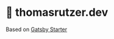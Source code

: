 # 🚀 thomasrutzer.dev

Based on [Gatsby Starter](https://github.com/gatsbyjs/gatsby-starter-default)

